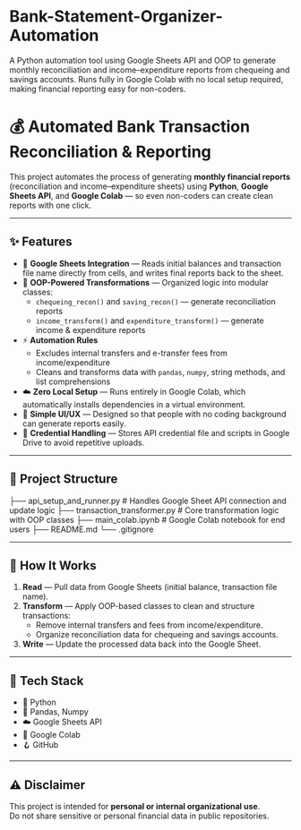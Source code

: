 # Bank-Statement-Organizer-Automation
A Python automation tool using Google Sheets API and OOP to generate monthly reconciliation and income–expenditure reports from chequeing and savings accounts. Runs fully in Google Colab with no local setup required, making financial reporting easy for non-coders.
# 💰 Automated Bank Transaction Reconciliation & Reporting

This project automates the process of generating **monthly financial reports** (reconciliation and income–expenditure sheets) using **Python**, **Google Sheets API**, and **Google Colab** — so even non-coders can create clean reports with one click.

---

## ✨ Features

- 🔹 **Google Sheets Integration** — Reads initial balances and transaction file name directly from cells, and writes final reports back to the sheet.  
- 🧮 **OOP-Powered Transformations** — Organized logic into modular classes:
  - `chequeing_recon()` and `saving_recon()` — generate reconciliation reports
  - `income_transform()` and `expenditure_transform()` — generate income & expenditure reports
- ⚡ **Automation Rules**
  - Excludes internal transfers and e-transfer fees from income/expenditure
  - Cleans and transforms data with `pandas`, `numpy`, string methods, and list comprehensions
- ☁️ **Zero Local Setup** — Runs entirely in Google Colab, which automatically installs dependencies in a virtual environment.
- 🔐 **Simple UI/UX** — Designed so that people with no coding background can generate reports easily.
- 📂 **Credential Handling** — Stores API credential file and scripts in Google Drive to avoid repetitive uploads.

---

## 🧭 Project Structure

├── api_setup_and_runner.py # Handles Google Sheet API connection and update logic
├── transaction_transformer.py # Core transformation logic with OOP classes
├── main_colab.ipynb # Google Colab notebook for end users
├── README.md
└── .gitignore

---

## 🧠 How It Works

1. **Read** — Pull data from Google Sheets (initial balance, transaction file name).  
2. **Transform** — Apply OOP-based classes to clean and structure transactions:
   - Remove internal transfers and fees from income/expenditure.
   - Organize reconciliation data for chequeing and savings accounts.
3. **Write** — Update the processed data back into the Google Sheet.

---


## 🧪 Tech Stack

- 🐍 Python  
- 🧾 Pandas, Numpy  
- ☁️ Google Sheets API  
- 🧰 Google Colab  
- 🪝 GitHub

---


## ⚠️ Disclaimer

This project is intended for **personal or internal organizational use**.  
Do not share sensitive or personal financial data in public repositories.

